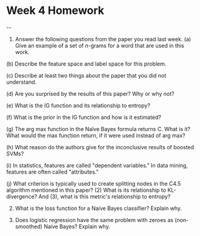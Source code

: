 # Week 4 Homework
--
1. Answer the following questions from the paper you read last week.
(a) Give an example of a set of *n*-grams for a word that are used in this work.    

(b)  Describe the feature space and label space for this problem.

(c) Describe at least two things about the paper that you did not understand.

(d) Are you surprised by the results of this paper?  Why or why not?

(e) What is the IG function and its relationship to entropy?

(f)  What is the prior in the IG function and how is it estimated?

(g)  The arg max function in the Naïve Bayes formula returns C.  What is it?  What would the max function return, if it were used instead of arg max?

(h) What reason do the authors give for the inconclusive results of boosted SVMs?

(i)  In statistics, features are called "dependent variables." In data mining, features are often called "attributes." 

(j) What criterion is typically used to create splitting nodes in the C4.5 algorithm mentioned in this paper?  (2) What is its relationship to KL-divergence?  And (3), what is this metric's relationship to entropy?

2. What is the loss function for a Naive Bayes classifier?  Explain why.

3. Does logistic regression have the same problem with zeroes as (non-smoothed) Naive Bayes?  Explain why.
